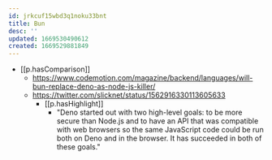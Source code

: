 ```yaml
---
id: jrkcuf15wbd3q1noku33bnt
title: Bun
desc: ''
updated: 1669530490612
created: 1669529881849
---
```


- [[p.hasComparison]] 
  - https://www.codemotion.com/magazine/backend/languages/will-bun-replace-deno-as-node-js-killer/
  - https://twitter.com/slicknet/status/1562916330113605633
    - [[p.hasHighlight]]
      - "Deno started out with two high-level goals: to be more secure than Node.js and to have an API that was compatible with web browsers so the same JavaScript code could be run both on Deno and in the browser. It has succeeded in both of these goals."